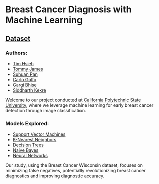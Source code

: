 # Breast Cancer Diagnosis with Machine Learning

## [Dataset](https://archive.ics.uci.edu/dataset/17/breast+cancer+wisconsin+diagnostic)

### Authors:
- [Tim Hsieh](https://github.com/timhhsieh)
- [Tommy James](https://github.com/tjamescpp)
- [Suhuan Pan](https://github.com/Suhuan-Pan)
- [Carlo Golfo](https://github.com/cgolfo)
- [Gargi Bhise](https://github.com/GargiBhise)
- [Siddharth Kekre](https://github.com/iSiddharth20)

Welcome to our project conducted at [California Polytechnic State University](https://www.cpp.edu/), where we leverage machine learning for early breast cancer detection through image classification.

### Models Explored:
- [Support Vector Machines](https://github.com/timhhsieh/CS4210-Final-Project/blob/main/svm.ipynb)
- [K-Nearest Neighbors](https://github.com/timhhsieh/CS4210-Final-Project/blob/main/knn.ipynb)
- [Decision Trees](https://github.com/timhhsieh/CS4210-Final-Project/blob/main/decision_tree.py)
- [Naive Bayes](https://github.com/timhhsieh/CS4210-Final-Project/blob/main/naivebayes.ipynb)
- [Neural Networks](https://github.com/timhhsieh/CS4210-Final-Project/tree/main/NeuralNetwork)

Our study, using the Breast Cancer Wisconsin dataset, focuses on minimizing false negatives, potentially revolutionizing breast cancer diagnostics and improving diagnostic accuracy.
